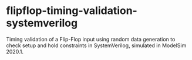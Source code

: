 # flipflop-timing-validation-systemverilog
Timing validation of a Flip-Flop input using random data generation to check setup and hold constraints in SystemVerilog, simulated in ModelSim 2020.1.
